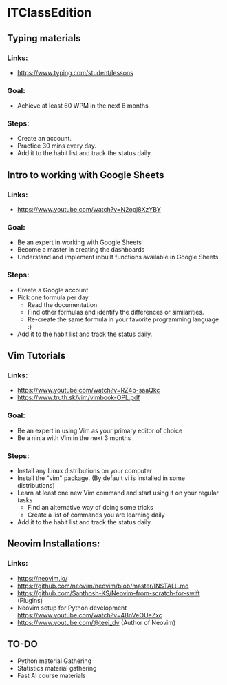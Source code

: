 # ITClassEdition

## Typing materials
### Links: 
* https://www.typing.com/student/lessons
### Goal: 
* Achieve at least 60 WPM in the next 6 months
### Steps:
* Create an account.
* Practice 30 mins every day.
* Add it to the habit list and track the status daily.

## Intro to working with Google Sheets
### Links: 
* https://www.youtube.com/watch?v=N2opj8XzYBY
### Goal: 
* Be an expert in working with Google Sheets
* Become a master in creating the dashboards
* Understand and implement inbuilt functions available in Google Sheets.
### Steps:
* Create a Google account.
* Pick one formula per day
  * Read the documentation.
  * Find other formulas and identify the differences or similarities.
  * Re-create the same formula in your favorite programming language :)
* Add it to the habit list and track the status daily.

## Vim Tutorials
### Links: 
* https://www.youtube.com/watch?v=RZ4p-saaQkc
* https://www.truth.sk/vim/vimbook-OPL.pdf
### Goal:
* Be an expert in using Vim as your primary editor of choice
* Be a ninja with Vim in the next 3 months
### Steps:
* Install any Linux distributions on your computer
* Install the "vim" package. (By default vi is installed in some distributions)
* Learn at least one new Vim command and start using it on your regular tasks
  * Find an alternative way of doing some tricks
  * Create a list of commands you are learning daily
* Add it to the habit list and track the status daily.

## Neovim Installations:
### Links:
* https://neovim.io/
* https://github.com/neovim/neovim/blob/master/INSTALL.md
* https://github.com/Santhosh-KS/Neovim-from-scratch-for-swift (Plugins)
* Neovim setup for Python development https://www.youtube.com/watch?v=4BnVeOUeZxc
* https://www.youtube.com/@teej_dv (Author of Neovim)

## TO-DO
* Python material Gathering
* Statistics material gathering
* Fast AI course materials


